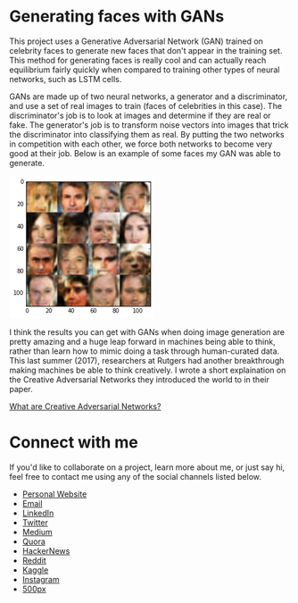 # Generating faces with GANs

This project uses a Generative Adversarial Network (GAN) trained on celebrity faces to generate new faces that don't appear in the training set. This method for generating faces is really cool and can actually reach equilibrium fairly quickly when compared to training other types of neural networks, such as LSTM cells. 

GANs are made up of two neural networks, a generator and a discriminator, and use a set of real images to train (faces of celebrities in this case). The discriminator's job is to look at images and determine if they are real or fake. The generator's job is to transform noise vectors into images that trick the discriminator into classifying them as real. By putting the two networks in competition with each other, we force both networks to become very good at their job. Below is an example of some faces my GAN was able to generate.

![GAN generated faces](/face-example.png)

I think the results you can get with GANs when doing image generation are pretty amazing and a huge leap forward in machines being able to think, rather than learn how to mimic doing a task through human-curated data. This last summer (2017), researchers at Rutgers had another breakthrough making machines be able to think creatively. I wrote a short explaination on the Creative Adversarial Networks they introduced the world to in their paper.

[What are Creative Adversarial Networks?](https://hackernoon.com/what-are-creative-adversarial-networks-cans-bb81d09aa235)

# Connect with me

If you'd like to collaborate on a project, learn more about me, or just say hi, feel free to contact me using any of the social channels listed below.

- [Personal Website](https://zackthoutt.com)
- [Email](mailto:zackarey.thoutt@colorado.edu)
- [LinkedIn](https://www.linkedin.com/in/zack-thoutt-57275655/)
- [Twitter](https://twitter.com/zthoutt)
- [Medium](https://medium.com/@zthoutt)
- [Quora](https://www.quora.com/profile/Zack-Thoutt)
- [HackerNews](https://news.ycombinator.com/submitted?id=zthoutt)
- [Reddit](https://www.reddit.com/user/zthoutt/)
- [Kaggle](https://www.kaggle.com/zynicide)
- [Instagram](https://www.instagram.com/zthoutt/)
- [500px](https://500px.com/zthoutt)
